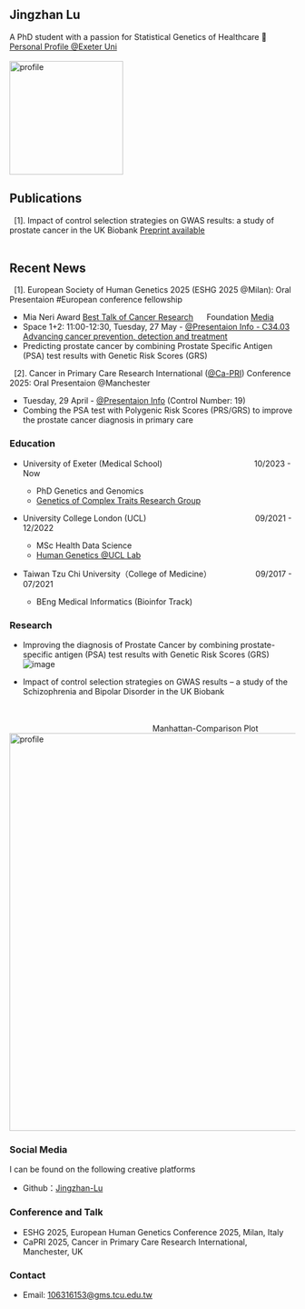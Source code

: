 ## Jingzhan Lu

A PhD student with a passion for Statistical Genetics of Healthcare 🧬[Personal Profile @Exeter Uni](https://experts.exeter.ac.uk/42356-jingzhan-lu/about) <br> <br>
<img width="200" alt="profile" src="myself.jpg">

## Publications
 &nbsp; [1]. Impact of control selection strategies on GWAS results: a study of prostate cancer in the UK Biobank  [Preprint available](https://www.medrxiv.org/content/10.1101/2025.10.08.25337574v1) <br> <br>
<!-- &nbsp; [2]. Prostate cancer risk-stratification using proteomic estimation of KLK3 improves accuracy in screening applications: a population-based cohort study in the UK Biobank [Preprint available](https://www.medrxiv.org/content/10.1101/2025.08.21.25334151v1) -->

## Recent News

<!-- <img src="https://github.com/Jingzhan-Lu/Jingzhan-Lu.github.io/assets/47838088/40b0d856-ff64-439c-90dc-7c141e8a17b2" width="50" height="50"> <a href="https://github.com/Jingzhan-Lu/Jingzhan-Lu.github.io/blob/6d4dc40128bf305d53fc2d61c7f4757e79a743a1/ESHG%202024%20Poster_v5.pdf" target="_blank"> ESHG 2024 e-Poster</a> -->
&nbsp; [1]. European Society of Human Genetics 2025 (ESHG 2025 @Milan): Oral Presentaion #European conference fellowship
 * Mia Neri Award [Best Talk of Cancer Research](https://www.eshg.org/about-the-eshg/awards/early-career-award-winners) &nbsp; &nbsp;&nbsp; Foundation [Media](https://www.mianerifoundation.it/team/dr-jingzhan-lu/)
 * Space 1+2: 11:00-12:30, Tuesday, 27 May - [@Presentaion Info - C34.03 Advancing cancer prevention, detection and treatment](https://cattendee.abstractsonline.com/meeting/21105/presentation/234)
 * Predicting prostate cancer by combining Prostate Specific Antigen (PSA) test results with Genetic Risk Scores (GRS) <br>
  
 &nbsp; [2]. Cancer in Primary Care Research International ([@Ca-PRI](https://www.mcrc.manchester.ac.uk/mcrc-events/cancer-in-primary-care-research-international-ca-pri-conference-2025/)) Conference 2025: Oral Presentaion @Manchester <br> 
 * Tuesday, 29 April - [@Presentaion Info]( https://www.linkedin.com/posts/deepthi-lavu-b73a40322_prostatecancer-psa-genetic-activity-7322938844654227456-a-Nu?utm_source=share&utm_medium=member_desktop&rcm=ACoAADRVbMgBKwe4J90V2UMJBzuS-D50uBRcdXk) (Control Number: 19)
 * Combing the PSA test with Polygenic Risk Scores (PRS/GRS) to improve the prostate cancer diagnosis in primary care <br>

<!-- <img src="https://github.com/Jingzhan-Lu/Jingzhan-Lu.github.io/blob/main/Bluesky_Logo.svg.png" alt="image" width="50" height="50"> [Click to Connect](https://bsky.app/profile/jingzhan.bsky.social) &nbsp; @jingzhan.bsky.social

<img src="https://github.com/Jingzhan-Lu/Jingzhan-Lu.github.io/assets/47838088/74b84b96-92cc-4b44-8a3c-5404d9545a6c" alt="image" width="50" height="50"> [Click to Connect](https://twitter.com/JingzhanLu) &nbsp; @JingzhanLu -->

### Education
- University of Exeter (Medical School) &emsp;&emsp;&emsp;&emsp;&emsp;&emsp;&emsp;&emsp;&emsp;&emsp;&emsp; 10/2023 - Now <br>
  * PhD Genetics and Genomics
  * [Genetics of Complex Traits Research Group](https://www.exeter.ac.uk/research/diabetes-research/research/complextrait/) <br>

- University College London (UCL) &nbsp;&emsp;&emsp;&emsp;&emsp;&emsp;&emsp;&emsp;&emsp; &nbsp;  &nbsp;&emsp;&emsp;&emsp;&emsp;09/2021 - 12/2022 <br>
  * MSc Health Data Science
  * [Human Genetics @UCL Lab](https://www.uclhumgen.com/)
- Taiwan Tzu Chi University（College of Medicine） &emsp;  &emsp;&emsp;&emsp;&emsp;09/2017 - 07/2021 <br>
  * BEng Medical Informatics (Bioinfor Track)

### Research
- Improving the diagnosis of Prostate Cancer by combining prostate-specific antigen (PSA) test results with Genetic Risk Scores (GRS) ![image](https://github.com/Jingzhan-Lu/Jingzhan-Lu.github.io/assets/47838088/e0f71acc-a484-4df1-bc3a-9c5e1ebdce04)

- Impact of control selection strategies on GWAS results – a study of the Schizophrenia and Bipolar Disorder in the UK Biobank 
 <!-- [(Available on ResearchGate)](https://www.researchgate.net/publication/365265999_Impact_of_control_selection_on_genetic_case-control_studies-a_UK_Biobank_study_of_the_genetics_of_Schizophrenia_and_Bipolar_Disorder)  -->
<br> <br>
  &nbsp; &nbsp;&nbsp; &nbsp;&nbsp; &nbsp;&nbsp; &nbsp;&nbsp; &nbsp;&nbsp; &nbsp;&nbsp; &nbsp;&nbsp;&nbsp; &nbsp; &nbsp; &nbsp; &nbsp; &nbsp; &nbsp;&nbsp; &nbsp;&nbsp; &nbsp;&nbsp; &nbsp;&nbsp; &nbsp;&nbsp; &nbsp; &nbsp; &nbsp;&nbsp; &nbsp;&nbsp; &nbsp;&nbsp; &nbsp; Manhattan-Comparison Plot <br>
  <img width="700" alt="profile" src="manha.png"> <br>
<!-- - To develop a platform for the identification of Gram-stained images using Deep Convolutional Neutral Network <br>
  <img width="700" alt="profile" src="Picture2.png"> -->
<!-- - Molecular docking analysis of Ritonavir, Lopinavir, Atazanavir, Darunavir and TMC-31091 as SARS-CoV-2 3CLpro inhibitors  <br> <br>
 &nbsp;&nbsp;&nbsp; &nbsp; &nbsp; &nbsp; &nbsp; &nbsp; &nbsp;&nbsp; <img width="500" alt="profile" src="Media1.gif"> -->
### Social Media
I can be found on the following creative platforms
- Github：[Jingzhan-Lu](https://github.com/Jingzhan-Lu)
<!-- ResearchGate：[Jingzhan Lu](https://www.researchgate.net/profile/Jingzhan-Lu) -->
<!--- LinkedIn：[Jingzhan Lu](https://www.linkedin.com/in/jingzhan-lu-8b4065206/) -->
<!-- - Instagram：[lujingzhan](https://www.instagram.com/lujingzhan/) -->
### Conference and Talk
<!-- &nbsp; [1]. UK Biobank Scientific Conference 2024: Poster Presentaion @London <br>
 * Predicting prostate cancer by combining Prostate Specific Antigen (PSA) test results with Genetic Risk Scores (GRS) in the UK Biobank <br> -->
 
<!-- &nbsp; [2]. European Society of Human Genetics 2024 (ESHG 2024 @Berlin)：Poster Presentaion <br>
 * Impact of control selection strategies on GWAS results: a study of Schizophrenia and Bipolar Disorder in the UK Biobank <br>
 * P17.015.D - Poster Viewing Group D, Abstract available [@ESHG Info](https://apps.m-anage.com/eshg2024/en-GB/pag/presentation/670346) <br> -->
  
- ESHG 2025, European Human Genetics Conference 2025, Milan, Italy
- CaPRI 2025, Cancer in Primary Care Research International, Manchester, UK
<!-- - SGGD 2024, Genetics of Diabetes, University of Exeter, UK -->
<!-- - ESHG 2024, European Human Genetics Conference 2024, Berlin, Germany  -->
<!-- - 2022 AI-DLDA Summer School, University of Udine, Italy：[YouTube Video](https://www.youtube.com/watch?v=893cXc9hGP4&t=4s) -->
### Contact
- Email: 106316153@gms.tcu.edu.tw
